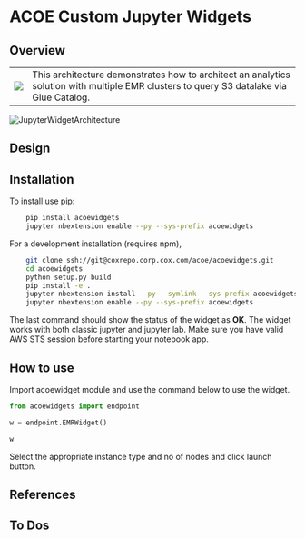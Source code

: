 # ACOE Custom Jupyter Widgets

## Overview

<table><tr><td><a href="/ytics/multi-emr-on-glue-catalog"><img src="src/data-analytics/multi-emr-on-glue-catalog/thumbnail.png"/></a></td><td>This architecture demonstrates how to architect an analytics solution with multiple EMR clusters to query S3 datalake via Glue Catalog.</td></tr></table>

![JupyterWidgetArchitecture](images/jupyter-widget-ipython-schematic.png)

## Design

## Installation

To install use pip:

```sh
    pip install acoewidgets
    jupyter nbextension enable --py --sys-prefix acoewidgets
```

For a development installation (requires npm),

```sh
    git clone ssh://git@coxrepo.corp.cox.com/acoe/acoewidgets.git
    cd acoewidgets
    python setup.py build
    pip install -e .
    jupyter nbextension install --py --symlink --sys-prefix acoewidgets
    jupyter nbextension enable --py --sys-prefix acoewidgets
```

The last command should show the status of the widget as **OK**.  The widget works with both classic jupyter and jupyter lab.  Make sure you have valid AWS STS session before starting your notebook app.

## How to use

Import acoewidget module and use the command below to use the widget.

```python
from acoewidgets import endpoint

w = endpoint.EMRWidget()

w
```

Select the appropriate instance type and no of nodes and click launch button.

## References

## To Dos